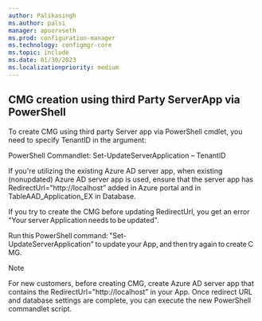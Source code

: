 ```yaml
---
author: Palikasingh
ms.author: palsi
manager: apoorvseth
ms.prod: configuration-manager
ms.technology: configmgr-core
ms.topic: include
ms.date: 01/30/2023
ms.localizationpriority: medium
---
```


## <a name="bkmk_CMGP"></a> CMG creation using third Party ServerApp via PowerShell

<!--17186203-->

To create CMG using third party Server app via PowerShell cmdlet, you need to specify TenantID in the argument: 


PowerShell Commandlet:  Set-UpdateServerApplication – TenantID 

If you're utilizing the existing Azure AD server app, when existing (nonupdated) Azure AD server app is used, ensure that the server app has RedirectUrl="http://localhost” added in Azure portal and in TableAAD_Application_EX in Database.

If you try to create the CMG before updating RedirectUrl, you get an error "Your server Application needs to be updated".

Run this PowerShell command: "Set-UpdateServerApplication" to update your App, and then try again to create CMG.

> [!NOTE] 
> For new customers, before creating CMG, create Azure AD server app that contains the RedirectUrl="http://localhost” in your App. 
Once redirect URL and database settings are complete, you can execute the new PowerShell commandlet script. 
